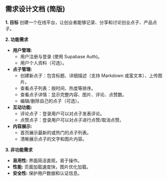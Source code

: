 ## 需求设计文档 (简版)

**1. 目标**
   创建一个在线平台，让创业者能够记录、分享和讨论创业点子、产品点子。

**2. 功能需求**
   *   **用户管理:**
        *   用户注册与登录 (使用 Supabase Auth)。
        *   用户个人资料（可选）。
   *   **点子管理:**
        *   创建新点子：包含标题、详细描述（支持 Markdown 或富文本）、上传图片。
        *   查看点子列表：按时间、热度等排序。
        *   查看点子详情：显示完整内容、图片、评论、点赞数。
        *   编辑/删除自己的点子（可选）。
   *   **互动功能:**
        *   评论点子：登录用户可以对点子发表评论。
        *   点赞点子：登录用户可以对点子进行点赞/取消点赞。
   *   **内容展示:**
        *   首页展示最新的或热门的点子列表。
        *   清晰展示点子的文字和图片内容。

**3. 非功能需求**
   *   **易用性:** 界面简洁直观，易于操作。
   *   **性能:** 页面加载速度快，图片优化加载。
   *   **安全性:** 保护用户数据和认证信息。
